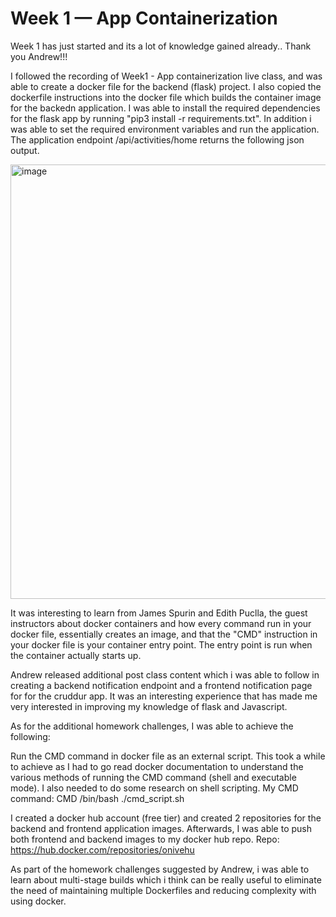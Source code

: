 # Week 1 — App Containerization

Week 1 has just started and its a lot of knowledge gained already.. Thank you Andrew!!!

I followed the recording of Week1 - App containerization live class, and was able to create a docker file for the backend (flask) project. I also copied the dockerfile instructions into the docker file which builds the container image for the backedn application. I was able to install the required dependencies for the flask app by running "pip3 install -r requirements.txt". In addition i was able to set the required environment variables and run the application. The application endpoint /api/activities/home returns the following json output.

<img width="695" alt="image" src="https://user-images.githubusercontent.com/112012120/221838912-589dcd00-54dc-46ac-aac5-8811c37f85b3.png">


It was interesting to learn from James Spurin and Edith Puclla, the guest instructors about docker containers and how every command run in your docker file, essentially creates an image, and that the "CMD" instruction in your docker file is your container entry point. The entry point is run when the container actually starts up.

Andrew released additional post class content which i was able to follow in creating a backend notification endpoint and a frontend notification page for for the cruddur app. It was an interesting experience that has made me very interested in improving my knowledge of flask and Javascript.



As for the additional homework challenges, I was able to achieve the following:

Run the CMD command in docker file as an external script. This took a while to achieve as I had to go read docker documentation to understand the various methods of running the CMD command (shell and executable mode). I also needed to do some research on shell scripting. My CMD command: CMD /bin/bash ./cmd_script.sh


I created a docker hub account (free tier) and created 2 repositories for the backend and frontend application images. Afterwards, I was able to push both frontend and backend images to my docker hub repo. Repo: https://hub.docker.com/repositories/onivehu

As part of the homework challenges suggested by Andrew, i was able to learn about multi-stage builds which i think can be really useful to eliminate the need of maintaining multiple Dockerfiles and reducing complexity with using docker.
